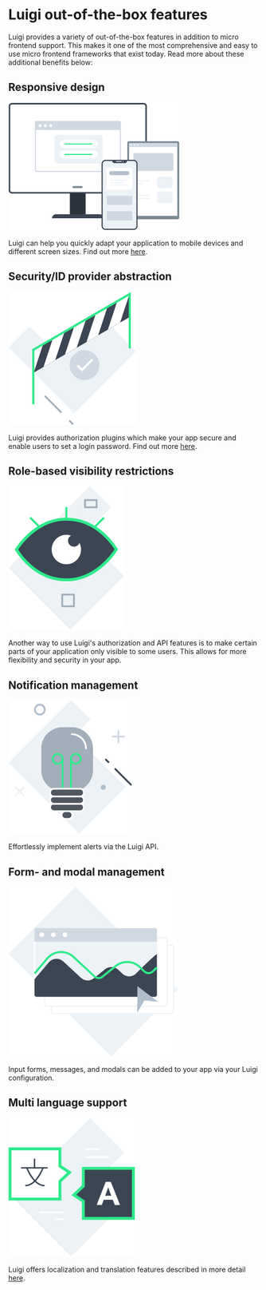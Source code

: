# Luigi out-of-the-box features

Luigi provides a variety of out-of-the-box features in addition to micro frontend support. This makes it one of the most comprehensive and easy to use micro frontend frameworks that exist today. Read more about these additional benefits below:

## Responsive design
![Responsive design](assets/Devices.png)

Luigi can help you quickly adapt your application to mobile devices and different screen sizes. Find out more [here](#luigi-ux-features.md).

## Security/ID provider abstraction​
![Security and ID](assets/Security_ID.png)

Luigi provides authorization plugins which make your app secure and enable users to set a login password. Find out more [here](auhtorization-configuration.md).

## Role-based visibility restrictions
![Visibility restrictions](assets/Role-based.png)

Another way to use Luigi's authorization and API features is to make certain parts of your application only visible to some users. This allows for more flexibility and security in your app.

## Notification management​
![Notifications](assets/alert.png)

Effortlessly implement alerts via the Luigi API.

## Form- and modal management​
![Forms and modals](assets/Form-and-Modal.png)

Input forms, messages, and modals can be added to your app via your Luigi configuration.

## Multi language ​support​
![Language support](assets/Multi-language.png)

Luigi offers localization and translation features described in more detail [here](i18n.md).

